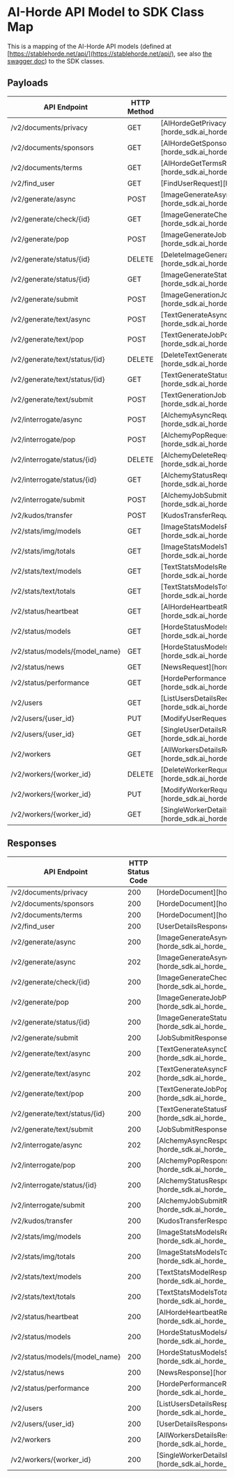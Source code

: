 # AI-Horde API Model to SDK Class Map
This is a mapping of the AI-Horde API models (defined at [https://stablehorde.net/api/](https://stablehorde.net/api/), see also [the swagger doc](https://stablehorde.net/api/swagger.json)) to the SDK classes.

## Payloads
| API Endpoint | HTTP Method | SDK Request Type |
| ------------ | ----------- | ---------------- |
| /v2/documents/privacy | GET | [AIHordeGetPrivacyPolicyRequest][horde_sdk.ai_horde_api.apimodels._documents.AIHordeGetPrivacyPolicyRequest] |
| /v2/documents/sponsors | GET | [AIHordeGetSponsorsRequest][horde_sdk.ai_horde_api.apimodels._documents.AIHordeGetSponsorsRequest] |
| /v2/documents/terms | GET | [AIHordeGetTermsRequest][horde_sdk.ai_horde_api.apimodels._documents.AIHordeGetTermsRequest] |
| /v2/find_user | GET | [FindUserRequest][horde_sdk.ai_horde_api.apimodels._find_user.FindUserRequest] |
| /v2/generate/async | POST | [ImageGenerateAsyncRequest][horde_sdk.ai_horde_api.apimodels.generate._async.ImageGenerateAsyncRequest] |
| /v2/generate/check/{id} | GET | [ImageGenerateCheckRequest][horde_sdk.ai_horde_api.apimodels.generate._check.ImageGenerateCheckRequest] |
| /v2/generate/pop | POST | [ImageGenerateJobPopRequest][horde_sdk.ai_horde_api.apimodels.generate._pop.ImageGenerateJobPopRequest] |
| /v2/generate/status/{id} | DELETE | [DeleteImageGenerateRequest][horde_sdk.ai_horde_api.apimodels.generate._status.DeleteImageGenerateRequest] |
| /v2/generate/status/{id} | GET | [ImageGenerateStatusRequest][horde_sdk.ai_horde_api.apimodels.generate._status.ImageGenerateStatusRequest] |
| /v2/generate/submit | POST | [ImageGenerationJobSubmitRequest][horde_sdk.ai_horde_api.apimodels.generate._submit.ImageGenerationJobSubmitRequest] |
| /v2/generate/text/async | POST | [TextGenerateAsyncRequest][horde_sdk.ai_horde_api.apimodels.generate.text._async.TextGenerateAsyncRequest] |
| /v2/generate/text/pop | POST | [TextGenerateJobPopRequest][horde_sdk.ai_horde_api.apimodels.generate.text._pop.TextGenerateJobPopRequest] |
| /v2/generate/text/status/{id} | DELETE | [DeleteTextGenerateRequest][horde_sdk.ai_horde_api.apimodels.generate.text._status.DeleteTextGenerateRequest] |
| /v2/generate/text/status/{id} | GET | [TextGenerateStatusRequest][horde_sdk.ai_horde_api.apimodels.generate.text._status.TextGenerateStatusRequest] |
| /v2/generate/text/submit | POST | [TextGenerationJobSubmitRequest][horde_sdk.ai_horde_api.apimodels.generate.text._submit.TextGenerationJobSubmitRequest] |
| /v2/interrogate/async | POST | [AlchemyAsyncRequest][horde_sdk.ai_horde_api.apimodels.alchemy._async.AlchemyAsyncRequest] |
| /v2/interrogate/pop | POST | [AlchemyPopRequest][horde_sdk.ai_horde_api.apimodels.alchemy._pop.AlchemyPopRequest] |
| /v2/interrogate/status/{id} | DELETE | [AlchemyDeleteRequest][horde_sdk.ai_horde_api.apimodels.alchemy._status.AlchemyDeleteRequest] |
| /v2/interrogate/status/{id} | GET | [AlchemyStatusRequest][horde_sdk.ai_horde_api.apimodels.alchemy._status.AlchemyStatusRequest] |
| /v2/interrogate/submit | POST | [AlchemyJobSubmitRequest][horde_sdk.ai_horde_api.apimodels.alchemy._submit.AlchemyJobSubmitRequest] |
| /v2/kudos/transfer | POST | [KudosTransferRequest][horde_sdk.ai_horde_api.apimodels._kudos.KudosTransferRequest] |
| /v2/stats/img/models | GET | [ImageStatsModelsRequest][horde_sdk.ai_horde_api.apimodels._stats.ImageStatsModelsRequest] |
| /v2/stats/img/totals | GET | [ImageStatsModelsTotalRequest][horde_sdk.ai_horde_api.apimodels._stats.ImageStatsModelsTotalRequest] |
| /v2/stats/text/models | GET | [TextStatsModelsRequest][horde_sdk.ai_horde_api.apimodels._stats.TextStatsModelsRequest] |
| /v2/stats/text/totals | GET | [TextStatsModelsTotalRequest][horde_sdk.ai_horde_api.apimodels._stats.TextStatsModelsTotalRequest] |
| /v2/status/heartbeat | GET | [AIHordeHeartbeatRequest][horde_sdk.ai_horde_api.apimodels._status.AIHordeHeartbeatRequest] |
| /v2/status/models | GET | [HordeStatusModelsAllRequest][horde_sdk.ai_horde_api.apimodels._status.HordeStatusModelsAllRequest] |
| /v2/status/models/{model_name} | GET | [HordeStatusModelsSingleRequest][horde_sdk.ai_horde_api.apimodels._status.HordeStatusModelsSingleRequest] |
| /v2/status/news | GET | [NewsRequest][horde_sdk.ai_horde_api.apimodels._status.NewsRequest] |
| /v2/status/performance | GET | [HordePerformanceRequest][horde_sdk.ai_horde_api.apimodels._status.HordePerformanceRequest] |
| /v2/users | GET | [ListUsersDetailsRequest][horde_sdk.ai_horde_api.apimodels._users.ListUsersDetailsRequest] |
| /v2/users/{user_id} | PUT | [ModifyUserRequest][horde_sdk.ai_horde_api.apimodels._users.ModifyUserRequest] |
| /v2/users/{user_id} | GET | [SingleUserDetailsRequest][horde_sdk.ai_horde_api.apimodels._users.SingleUserDetailsRequest] |
| /v2/workers | GET | [AllWorkersDetailsRequest][horde_sdk.ai_horde_api.apimodels.workers._workers.AllWorkersDetailsRequest] |
| /v2/workers/{worker_id} | DELETE | [DeleteWorkerRequest][horde_sdk.ai_horde_api.apimodels.workers._workers.DeleteWorkerRequest] |
| /v2/workers/{worker_id} | PUT | [ModifyWorkerRequest][horde_sdk.ai_horde_api.apimodels.workers._workers.ModifyWorkerRequest] |
| /v2/workers/{worker_id} | GET | [SingleWorkerDetailsRequest][horde_sdk.ai_horde_api.apimodels.workers._workers.SingleWorkerDetailsRequest] |


## Responses
| API Endpoint | HTTP Status Code | SDK Response Type |
| ------------ | ----------- | ----------------- |
| /v2/documents/privacy | 200 | [HordeDocument][horde_sdk.ai_horde_api.apimodels._documents.HordeDocument] |
| /v2/documents/sponsors | 200 | [HordeDocument][horde_sdk.ai_horde_api.apimodels._documents.HordeDocument] |
| /v2/documents/terms | 200 | [HordeDocument][horde_sdk.ai_horde_api.apimodels._documents.HordeDocument] |
| /v2/find_user | 200 | [UserDetailsResponse][horde_sdk.ai_horde_api.apimodels._users.UserDetailsResponse] |
| /v2/generate/async | 200 | [ImageGenerateAsyncDryRunResponse][horde_sdk.ai_horde_api.apimodels.generate._async.ImageGenerateAsyncDryRunResponse] |
| /v2/generate/async | 202 | [ImageGenerateAsyncResponse][horde_sdk.ai_horde_api.apimodels.generate._async.ImageGenerateAsyncResponse] |
| /v2/generate/check/{id} | 200 | [ImageGenerateCheckResponse][horde_sdk.ai_horde_api.apimodels.generate._check.ImageGenerateCheckResponse] |
| /v2/generate/pop | 200 | [ImageGenerateJobPopResponse][horde_sdk.ai_horde_api.apimodels.generate._pop.ImageGenerateJobPopResponse] |
| /v2/generate/status/{id} | 200 | [ImageGenerateStatusResponse][horde_sdk.ai_horde_api.apimodels.generate._status.ImageGenerateStatusResponse] |
| /v2/generate/submit | 200 | [JobSubmitResponse][horde_sdk.ai_horde_api.apimodels.base.JobSubmitResponse] |
| /v2/generate/text/async | 200 | [TextGenerateAsyncDryRunResponse][horde_sdk.ai_horde_api.apimodels.generate.text._async.TextGenerateAsyncDryRunResponse] |
| /v2/generate/text/async | 202 | [TextGenerateAsyncResponse][horde_sdk.ai_horde_api.apimodels.generate.text._async.TextGenerateAsyncResponse] |
| /v2/generate/text/pop | 200 | [TextGenerateJobPopResponse][horde_sdk.ai_horde_api.apimodels.generate.text._pop.TextGenerateJobPopResponse] |
| /v2/generate/text/status/{id} | 200 | [TextGenerateStatusResponse][horde_sdk.ai_horde_api.apimodels.generate.text._status.TextGenerateStatusResponse] |
| /v2/generate/text/submit | 200 | [JobSubmitResponse][horde_sdk.ai_horde_api.apimodels.base.JobSubmitResponse] |
| /v2/interrogate/async | 202 | [AlchemyAsyncResponse][horde_sdk.ai_horde_api.apimodels.alchemy._async.AlchemyAsyncResponse] |
| /v2/interrogate/pop | 200 | [AlchemyPopResponse][horde_sdk.ai_horde_api.apimodels.alchemy._pop.AlchemyPopResponse] |
| /v2/interrogate/status/{id} | 200 | [AlchemyStatusResponse][horde_sdk.ai_horde_api.apimodels.alchemy._status.AlchemyStatusResponse] |
| /v2/interrogate/submit | 200 | [AlchemyJobSubmitResponse][horde_sdk.ai_horde_api.apimodels.alchemy._submit.AlchemyJobSubmitResponse] |
| /v2/kudos/transfer | 200 | [KudosTransferResponse][horde_sdk.ai_horde_api.apimodels._kudos.KudosTransferResponse] |
| /v2/stats/img/models | 200 | [ImageStatsModelsResponse][horde_sdk.ai_horde_api.apimodels._stats.ImageStatsModelsResponse] |
| /v2/stats/img/totals | 200 | [ImageStatsModelsTotalResponse][horde_sdk.ai_horde_api.apimodels._stats.ImageStatsModelsTotalResponse] |
| /v2/stats/text/models | 200 | [TextStatsModelResponse][horde_sdk.ai_horde_api.apimodels._stats.TextStatsModelResponse] |
| /v2/stats/text/totals | 200 | [TextStatsModelsTotalResponse][horde_sdk.ai_horde_api.apimodels._stats.TextStatsModelsTotalResponse] |
| /v2/status/heartbeat | 200 | [AIHordeHeartbeatResponse][horde_sdk.ai_horde_api.apimodels._status.AIHordeHeartbeatResponse] |
| /v2/status/models | 200 | [HordeStatusModelsAllResponse][horde_sdk.ai_horde_api.apimodels._status.HordeStatusModelsAllResponse] |
| /v2/status/models/{model_name} | 200 | [HordeStatusModelsSingleResponse][horde_sdk.ai_horde_api.apimodels._status.HordeStatusModelsSingleResponse] |
| /v2/status/news | 200 | [NewsResponse][horde_sdk.ai_horde_api.apimodels._status.NewsResponse] |
| /v2/status/performance | 200 | [HordePerformanceResponse][horde_sdk.ai_horde_api.apimodels._status.HordePerformanceResponse] |
| /v2/users | 200 | [ListUsersDetailsResponse][horde_sdk.ai_horde_api.apimodels._users.ListUsersDetailsResponse] |
| /v2/users/{user_id} | 200 | [UserDetailsResponse][horde_sdk.ai_horde_api.apimodels._users.UserDetailsResponse] |
| /v2/workers | 200 | [AllWorkersDetailsResponse][horde_sdk.ai_horde_api.apimodels.workers._workers.AllWorkersDetailsResponse] |
| /v2/workers/{worker_id} | 200 | [SingleWorkerDetailsResponse][horde_sdk.ai_horde_api.apimodels.workers._workers.SingleWorkerDetailsResponse] |
